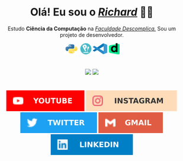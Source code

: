 <div>
  <h1 align="center"><b>Olá! Eu sou o <a href="https://beacons.ai/richardneri"><i>Richard</i></a> 👋😄</b></h1>
  <div style="display: inline_block" align="center">
      <p align="center">Estudo <b>Ciência da Computação</b> na <a href="https://descomplica.com.br/faculdade/"><i>Faculdade Descomplica.</i></a> Sou um projeto de desenvolvedor.</p>
      <a href="https://docs.python.org/3/"><img align="center" alt="Python" height="30" width="40" src="./scr/python.svg"></a>
      <a href="https://pop.system76.com/"><img align="center" alt="Linux" height="30" width="30" src="./scr/pop-os.png"></a>
      <a href="https://vscode.dev/"><img align="center" alt="Vscode" height="30" width="40" src="./scr/vscode.svg"></a>
      <a href="https://descomplica.com.br/"><img align="center" alt="Descomplica" height="30" width="29" src="./scr/faculdade.png"></a>
  </div>

  #

  <div align="center">
      <img height="210em" src="https://github-readme-stats.vercel.app/api?username=jsnery&show_icons=true&theme=github_dark&include_all_commits=true&count_private=true&cache_seconds=1000&border_radius=24&custom_title=Status%20do%20GitHub" />
      <img height="210em" src="https://github-readme-stats.vercel.app/api/top-langs/?username=jsnery&langs_count=5&theme=github_dark&cache_seconds=1000&border_radius=24&custom_title=Top%20Linguagens" />
  </div>

  #

  <div align="center">
      <a href="https://www.youtube.com/channel/UCP3ya8T27U4nDKAsDh_Z7RQ" target="_blank"><img src="./scr/tube.svg" target="_blank"></a>
      <a href="https://instagram.com/richard_neri" target="_blank"><img src="./scr/gram.svg" target="_blank"></a>
      <a href="https://twitter.com/richard_nerii" target="_blank"><img src="./scr/twitter.svg" target="_blank"></a>
      <a href="mailto:richardmatq@gmail.com"><img src="./scr/gmail.svg" target="_blank"></a>
      <a href="https://www.linkedin.com/in/richardneri" target="_blank"><img src="./scr/linkedin.svg" target="_blank"></a>
      
  </div>
</div>
